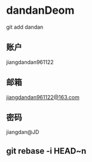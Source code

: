 # dandanDeom
git add dandan
## 账户
jiangdandan961122
## 邮箱
jiangdandan961122@163.com
## 密码 
jiangdan@JD
## git rebase -i HEAD~n 

